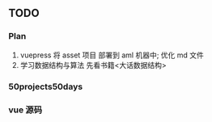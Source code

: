 ## TODO

### Plan

1. vuepress 将 asset 项目 部署到 aml 机器中; 优化 md 文件
2. 学习数据结构与算法 先看书籍<大话数据结构>

### 50projects50days

### vue 源码
